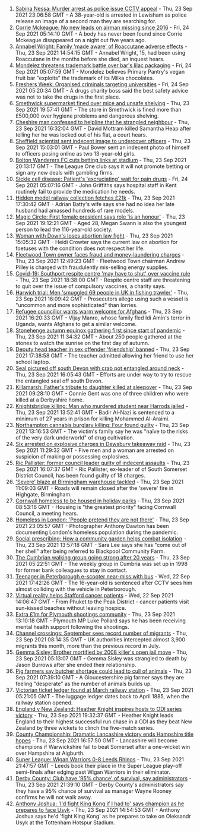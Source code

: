 1. [Sabina Nessa: Murder arrest as police issue CCTV appeal](https://www.bbc.co.uk/news/uk-england-58671588?at_medium=RSS&at_campaign=KARANGA) - Thu, 23 Sep 2021 23:06:58 GMT - A 38-year-old is arrested in Lewisham as police release an image of a second man they are searching for.
2. [Corrie Mckeague: No new leads on airman missing since 2016](https://www.bbc.co.uk/news/uk-england-suffolk-58605261?at_medium=RSS&at_campaign=KARANGA) - Fri, 24 Sep 2021 05:14:10 GMT - A body has never been found since Corrie Mckeague disappeared on a night out five years ago.
3. [Annabel Wright: Family 'made aware' of Roaccutane adverse effects](https://www.bbc.co.uk/news/uk-england-york-north-yorkshire-58665960?at_medium=RSS&at_campaign=KARANGA) - Thu, 23 Sep 2021 14:54:15 GMT - Annabel Wright, 15, had been using Roaccutane in the months before she died, an inquest hears.
4. [Mondelez threatens trademark battle over bar's lilac packaging](https://www.bbc.co.uk/news/uk-england-london-58642113?at_medium=RSS&at_campaign=KARANGA) - Fri, 24 Sep 2021 05:07:59 GMT - Mondelez believes Primary Pantry's vegan fruit bar "exploits" the trademark of its Milka chocolates.
5. [Freshers Week: Organised criminals targeting universities](https://www.bbc.co.uk/news/uk-england-tyne-58666777?at_medium=RSS&at_campaign=KARANGA) - Fri, 24 Sep 2021 05:20:34 GMT - A drugs charity boss said the best safety advice was not to take the drugs in the first place.
6. [Smethwick supermarket fined over mice and unsafe shelving](https://www.bbc.co.uk/news/uk-england-birmingham-58669422?at_medium=RSS&at_campaign=KARANGA) - Thu, 23 Sep 2021 19:57:41 GMT - The store in Smethwick is fined more than £500,000 over hygiene problems and dangerous shelving.
7. [Cheshire man confessed to helpline that he strangled neighbour](https://www.bbc.co.uk/news/uk-england-manchester-58664781?at_medium=RSS&at_campaign=KARANGA) - Thu, 23 Sep 2021 16:32:04 GMT - David Mottram killed Samantha Heap after telling her he was locked out of his flat, a court hears.
8. [Sheffield scientist sent indecent image to undercover officers](https://www.bbc.co.uk/news/uk-england-south-yorkshire-58666502?at_medium=RSS&at_campaign=KARANGA) - Thu, 23 Sep 2021 15:03:01 GMT - Paul Bower sent an indecent photo of himself to officers posing online as two 13-year-old girls.
9. [Bolton Wanderers FC cuts betting links at stadium](https://www.bbc.co.uk/news/uk-england-manchester-58672469?at_medium=RSS&at_campaign=KARANGA) - Thu, 23 Sep 2021 20:13:17 GMT - The League One club says it will not promote betting or sign any new deals with gambling firms.
10. [Sickle cell disease: Patient's 'excruciating' wait for pain drugs](https://www.bbc.co.uk/news/uk-england-kent-58665308?at_medium=RSS&at_campaign=KARANGA) - Fri, 24 Sep 2021 05:07:16 GMT - John Griffiths says hospital staff in Kent routinely fail to provide the medication he needs.
11. [Hidden model railway collection fetches £21k](https://www.bbc.co.uk/news/uk-england-humber-58668109?at_medium=RSS&at_campaign=KARANGA) - Thu, 23 Sep 2021 17:30:42 GMT - Adrian Batty's wife says she had no idea her late husband had amassed hundreds of rare models.
12. [Magic Circle: First female president says role 'is an honour'](https://www.bbc.co.uk/news/uk-england-london-58667304?at_medium=RSS&at_campaign=KARANGA) - Thu, 23 Sep 2021 19:12:21 GMT - Aged 28, Megan Swann is also the youngest person to lead the 116-year-old society.
13. [Woman with Down's loses abortion law fight](https://www.bbc.co.uk/news/uk-england-coventry-warwickshire-58662846?at_medium=RSS&at_campaign=KARANGA) - Thu, 23 Sep 2021 15:05:32 GMT - Heidi Crowter says the current law on abortion for foetuses with the condition does not respect her life.
14. [Fleetwood Town owner faces fraud and money-laundering charges](https://www.bbc.co.uk/news/uk-england-lancashire-58664777?at_medium=RSS&at_campaign=KARANGA) - Thu, 23 Sep 2021 12:49:23 GMT - Fleetwood Town chairman Andrew Pilley is charged with fraudulently mis-selling energy supplies.
15. [Covid-19: Southport respite centre 'may have to shut' over vaccine rule](https://www.bbc.co.uk/news/uk-england-merseyside-58669702?at_medium=RSS&at_campaign=KARANGA) - Thu, 23 Sep 2021 18:38:00 GMT - Respite centre staff are threatening to quit over the issue of compulsory vaccines, a charity says.
16. [Harwich trial: Men 'smuggled 69 people in UK in fishing trawler'](https://www.bbc.co.uk/news/uk-england-essex-58653640?at_medium=RSS&at_campaign=KARANGA) - Thu, 23 Sep 2021 16:09:42 GMT - Prosecutors allege using such a vessel is "uncommon and more sophisticated" than lorries.
17. [Refugee councillor wants warm welcome for Afghans](https://www.bbc.co.uk/news/uk-england-wiltshire-58663282?at_medium=RSS&at_campaign=KARANGA) - Thu, 23 Sep 2021 16:20:33 GMT - Vijay Manro, whose family fled Idi Amin's terror in Uganda, wants Afghans to get a similar welcome.
18. [Stonehenge autumn equinox gathering first since start of pandemic](https://www.bbc.co.uk/news/uk-england-wiltshire-58662905?at_medium=RSS&at_campaign=KARANGA) - Thu, 23 Sep 2021 11:34:32 GMT - About 250 people gathered at the stones to watch the sunrise on the first day of autumn.
19. [Deputy head teacher in sex offender 'friendship' banned](https://www.bbc.co.uk/news/uk-england-shropshire-58666101?at_medium=RSS&at_campaign=KARANGA) - Thu, 23 Sep 2021 17:38:58 GMT - The teacher admitted allowing her friend to use her school laptop.
20. [Seal pictured off south Devon with crab pot entangled around neck](https://www.bbc.co.uk/news/uk-england-devon-58668061?at_medium=RSS&at_campaign=KARANGA) - Thu, 23 Sep 2021 16:05:43 GMT - Efforts are under way to try to rescue the entangled seal off south Devon.
21. [Killamarsh: Father's tribute to daughter killed at sleepover](https://www.bbc.co.uk/news/uk-england-derbyshire-58662091?at_medium=RSS&at_campaign=KARANGA) - Thu, 23 Sep 2021 09:28:10 GMT - Connie Gent was one of three children who were killed at a Derbyshire home.
22. [Knightsbridge killing: Man who murdered student near Harrods jailed](https://www.bbc.co.uk/news/uk-england-london-58667299?at_medium=RSS&at_campaign=KARANGA) - Thu, 23 Sep 2021 13:52:41 GMT - Badir Al-Nazi is sentenced to a minimum of 27 years in prison for killing Mohammed Al-Araimi.
23. [Northampton cannabis burglary killing: Four found guilty](https://www.bbc.co.uk/news/uk-england-northamptonshire-58656978?at_medium=RSS&at_campaign=KARANGA) - Thu, 23 Sep 2021 13:16:53 GMT - The victim's family say he was "naïve to the risks of the very dark underworld" of drug cultivation.
24. [Six arrested on explosive charges in Dewsbury takeaway raid](https://www.bbc.co.uk/news/uk-england-leeds-58665221?at_medium=RSS&at_campaign=KARANGA) - Thu, 23 Sep 2021 11:29:32 GMT - Five men and a woman are arrested on suspicion of making or possessing explosives.
25. [Ric Pallister: former council leader guilty of indecent assaults](https://www.bbc.co.uk/news/uk-england-bristol-58668808?at_medium=RSS&at_campaign=KARANGA) - Thu, 23 Sep 2021 16:07:37 GMT - Ric Pallister, ex-leader of of South Somerset District Council, has been found guilty of 18 charges.
26. ['Severe' blaze at Birmingham warehouse tackled](https://www.bbc.co.uk/news/uk-england-birmingham-58627850?at_medium=RSS&at_campaign=KARANGA) - Thu, 23 Sep 2021 11:09:03 GMT - Roads will remain closed after the 'severe' fire in Highgate, Birmingham.
27. [Cornwall homeless to be housed in holiday parks](https://www.bbc.co.uk/news/uk-england-cornwall-58652903?at_medium=RSS&at_campaign=KARANGA) - Thu, 23 Sep 2021 08:53:16 GMT - Housing is "the greatest priority" facing Cornwall Council, a meeting hears.
28. [Homeless in London: 'People pretend they are not there'](https://www.bbc.co.uk/news/uk-england-london-58639151?at_medium=RSS&at_campaign=KARANGA) - Thu, 23 Sep 2021 23:05:57 GMT - Photographer Anthony Dawton has been documenting London's homeless population during the pandemic.
29. [Social prescribing: How a community garden helps combat isolation](https://www.bbc.co.uk/news/uk-england-lancashire-58661554?at_medium=RSS&at_campaign=KARANGA) - Thu, 23 Sep 2021 13:57:18 GMT - Sara Lee says she has "come out of her shell" after being referred to Blackpool Community Farm.
30. [The Cumbrian walking group going strong after 20 years](https://www.bbc.co.uk/news/uk-england-cumbria-58642000?at_medium=RSS&at_campaign=KARANGA) - Thu, 23 Sep 2021 05:22:51 GMT - The weekly group in Cumbria was set up in 1998 for former bank colleagues to stay in contact.
31. [Teenager in Peterborough e-scooter near-miss with bus](https://www.bbc.co.uk/news/uk-england-cambridgeshire-58654958?at_medium=RSS&at_campaign=KARANGA) - Wed, 22 Sep 2021 17:42:26 GMT - The 16-year-old is sentenced after CCTV sees him almost colliding with the vehicle in Peterborough.
32. [Virtual reality helps Stafford cancer patients](https://www.bbc.co.uk/news/uk-england-stoke-staffordshire-58654320?at_medium=RSS&at_campaign=KARANGA) - Wed, 22 Sep 2021 14:06:47 GMT - From Phuket to the Peak District - cancer patients visit sun-kissed beaches without leaving hospice.
33. [Extra £1m for Plymouth shootings community](https://www.bbc.co.uk/news/uk-england-devon-58658052?at_medium=RSS&at_campaign=KARANGA) - Thu, 23 Sep 2021 13:10:18 GMT - Plymouth MP Luke Pollard says he has been receiving mental health support following the shootings.
34. [Channel crossings: September sees record number of migrants](https://www.bbc.co.uk/news/uk-england-kent-58661947?at_medium=RSS&at_campaign=KARANGA) - Thu, 23 Sep 2021 08:14:35 GMT - UK authorities intercepted almost 3,900 migrants this month, more than the previous record in July.
35. [Gemma Sisley: Brother mortified by 2008 killer's open jail move](https://www.bbc.co.uk/news/uk-england-beds-bucks-herts-58653635?at_medium=RSS&at_campaign=KARANGA) - Thu, 23 Sep 2021 05:13:07 GMT - Gemma Sisley was strangled to death by Jason Burrows after she ended their relationship.
36. [Pig farmers say butcher shortage could lead to cull of animals](https://www.bbc.co.uk/news/uk-england-gloucestershire-58658602?at_medium=RSS&at_campaign=KARANGA) - Thu, 23 Sep 2021 07:39:10 GMT - A Gloucestershire pig farmer says they are feeling "desperate" as the number of animals builds up.
37. [Victorian ticket ledger found at March railway station](https://www.bbc.co.uk/news/uk-england-cambridgeshire-58657984?at_medium=RSS&at_campaign=KARANGA) - Thu, 23 Sep 2021 05:21:05 GMT - The luggage ledger dates back to April 1885, when the railway station opened.
38. [England v New Zealand: Heather Knight inspires hosts to ODI series victory](https://www.bbc.co.uk/sport/cricket/58671690?at_medium=RSS&at_campaign=KARANGA) - Thu, 23 Sep 2021 19:32:37 GMT - Heather Knight leads England to their highest successful run chase in a ODI as they beat New Zealand by three wickets to clinch the five-match series.
39. [County Championship: Dramatic Lancashire victory ends Hampshire title hopes](https://www.bbc.co.uk/sport/cricket/58664902?at_medium=RSS&at_campaign=KARANGA) - Thu, 23 Sep 2021 16:57:50 GMT - Lancashire will become champions if Warwickshire fail to beat Somerset after a one-wicket win over Hampshire at Aigburth.
40. [Super League: Wigan Warriors 0-8 Leeds Rhinos](https://www.bbc.co.uk/sport/rugby-league/58654093?at_medium=RSS&at_campaign=KARANGA) - Thu, 23 Sep 2021 21:47:57 GMT - Leeds book their place in the Super League play-off semi-finals after edging past Wigan Warriors in their eliminator.
41. [Derby County: Club have '95% chance' of survival, say administrators](https://www.bbc.co.uk/sport/football/58665019?at_medium=RSS&at_campaign=KARANGA) - Thu, 23 Sep 2021 21:39:10 GMT - Derby County's administrators say they have a 95% chance of survival as manager Wayne Rooney confirms he will not walk away.
42. [Anthony Joshua: 'I'd fight King Kong if I had to' says champion as he prepares to face Usyk](https://www.bbc.co.uk/sport/boxing/58659640?at_medium=RSS&at_campaign=KARANGA) - Thu, 23 Sep 2021 14:54:53 GMT - Anthony Joshua says he'd 'fight King Kong' as he prepares to take on Oleksandr Usyk at the Tottenham Hotspur Stadium.
